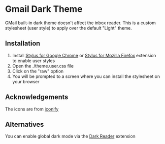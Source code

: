 # Gmail Dark Theme

GMail built-in dark theme doesn't affect the inbox reader. This is a custom stylesheet (user style) to apply over the default "Light" theme.

## Installation

1. Install [Stylus for Google Chrome](https://chrome.google.com/webstore/detail/stylus/clngdbkpkpeebahjckkjfobafhncgmne?hl=en) or [Stylus for Mozilla Firefox](https://addons.mozilla.org/en-US/firefox/addon/styl-us/) extension to enable user styles
2. Open the ./theme.user.css file
3. Click on the "raw" option
4. You will be prompted to a screen where you can install the stylesheet on your browser

## Acknowledgements

The icons are from [iconify](https://icon-sets.iconify.design/)

## Alternatives

You can enable global dark mode via the [Dark Reader](https://darkreader.org/) extension

